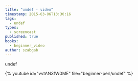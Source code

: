 ```yaml
---
title: "undef - video"
timestamp: 2015-03-06T13:30:16
tags:
  - undef
types:
  - screencast
published: true
books:
  - beginner_video
author: szabgab
---
```



undef


{% youtube id="vvtAN3fW0ME" file="beginner-perl/undef" %}
